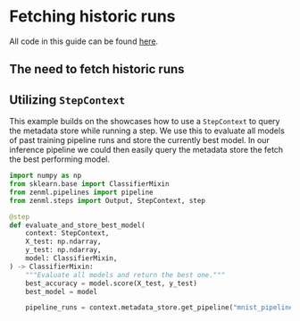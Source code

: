 # Fetching historic runs

All code in this guide can be found [here](https://github.com/zenml-io/zenml/tree/main/examples/fetch_historical_runs).

## The need to fetch historic runs

## Utilizing `StepContext`

This example builds on the showcases how to use a `StepContext` to query the metadata store while running a step.
We use this to evaluate all models of past training pipeline runs and store the currently best model. 
In our inference pipeline we could then easily query the metadata store the fetch the best performing model.

```python
import numpy as np
from sklearn.base import ClassifierMixin
from zenml.pipelines import pipeline
from zenml.steps import Output, StepContext, step

@step
def evaluate_and_store_best_model(
    context: StepContext,
    X_test: np.ndarray,
    y_test: np.ndarray,
    model: ClassifierMixin,
) -> ClassifierMixin:
    """Evaluate all models and return the best one."""
    best_accuracy = model.score(X_test, y_test)
    best_model = model

    pipeline_runs = context.metadata_store.get_pipeline("mnist_pipeline").runs
```
